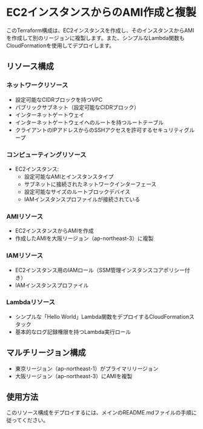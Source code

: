 # EC2インスタンスからのAMI作成と複製

このTerraform構成は、EC2インスタンスを作成し、そのインスタンスからAMIを作成して別のリージョンに複製します。また、シンプルなLambda関数もCloudFormationを使用してデプロイします。

## リソース構成

### ネットワークリソース
- 設定可能なCIDRブロックを持つVPC
- パブリックサブネット（設定可能なCIDRブロック）
- インターネットゲートウェイ
- インターネットゲートウェイへのルートを持つルートテーブル
- クライアントのIPアドレスからのSSHアクセスを許可するセキュリティグループ

### コンピューティングリソース
- EC2インスタンス:
  - 設定可能なAMIとインスタンスタイプ
  - サブネットに接続されたネットワークインターフェース
  - 設定可能なサイズのルートブロックデバイス
  - IAMインスタンスプロファイルが接続されている

### AMIリソース
- EC2インスタンスからAMIを作成
- 作成したAMIを大阪リージョン（ap-northeast-3）に複製

### IAMリソース
- EC2インスタンス用のIAMロール（SSM管理インスタンスコアポリシー付き）
- IAMインスタンスプロファイル

### Lambdaリソース
- シンプルな「Hello World」Lambda関数をデプロイするCloudFormationスタック
- 基本的なログ記録権限を持つLambda実行ロール

## マルチリージョン構成
- 東京リージョン（ap-northeast-1）がプライマリリージョン
- 大阪リージョン（ap-northeast-3）にAMIを複製

## 使用方法

このリソース構成をデプロイするには、メインのREADME.mdファイルの手順に従ってください。